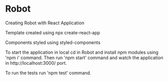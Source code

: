 # Robot
Creating Robot with React Application

Template created using npx create-react-app

Components styled using styled-components

To start the application in local cd in Robot and install npm modules using 'npm i' command.
Then run 'npm start' command and watch the application in http://localhost:3000/ port.

To run the tests run 'npm test' command.
